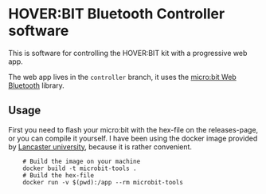 # HOVER:BIT Bluetooth Controller software
This is software for controlling the HOVER:BIT kit with a progressive web app.

The web app lives in the `controller` branch, it uses the [micro:bit Web Bluetooth](https://github.com/thegecko/microbit-web-bluetooth) library.

## Usage
First you need to flash your micro:bit with the hex-file on the releases-page, or you can
compile it yourself. I have been using the docker image provided by [Lancaster university](https://github.com/lancaster-university/microbit-v2-samples/blob/master/Dockerfile), because it is rather convenient.

```
    # Build the image on your machine
    docker build -t microbit-tools .
    # Build the hex-file
    docker run -v $(pwd):/app --rm microbit-tools
```
